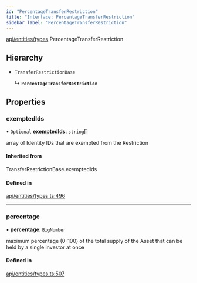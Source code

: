 ```yaml
---
id: "PercentageTransferRestriction"
title: "Interface: PercentageTransferRestriction"
sidebar_label: "PercentageTransferRestriction"
---
```


[api/entities/types](../../../../../modules/API/Entities/Types/Types.md).PercentageTransferRestriction

## Hierarchy

- `TransferRestrictionBase`

  ↳ **`PercentageTransferRestriction`**

## Properties

### exemptedIds

• `Optional` **exemptedIds**: `string`[]

array of Identity IDs that are exempted from the Restriction

#### Inherited from

TransferRestrictionBase.exemptedIds

#### Defined in

[api/entities/types.ts:496](https://github.com/PolymeshAssociation/polymesh-sdk/blob/995f17653/src/api/entities/types.ts#L496)

___

### percentage

• **percentage**: `BigNumber`

maximum percentage (0-100) of the total supply of the Asset that can be held by a single investor at once

#### Defined in

[api/entities/types.ts:507](https://github.com/PolymeshAssociation/polymesh-sdk/blob/995f17653/src/api/entities/types.ts#L507)
